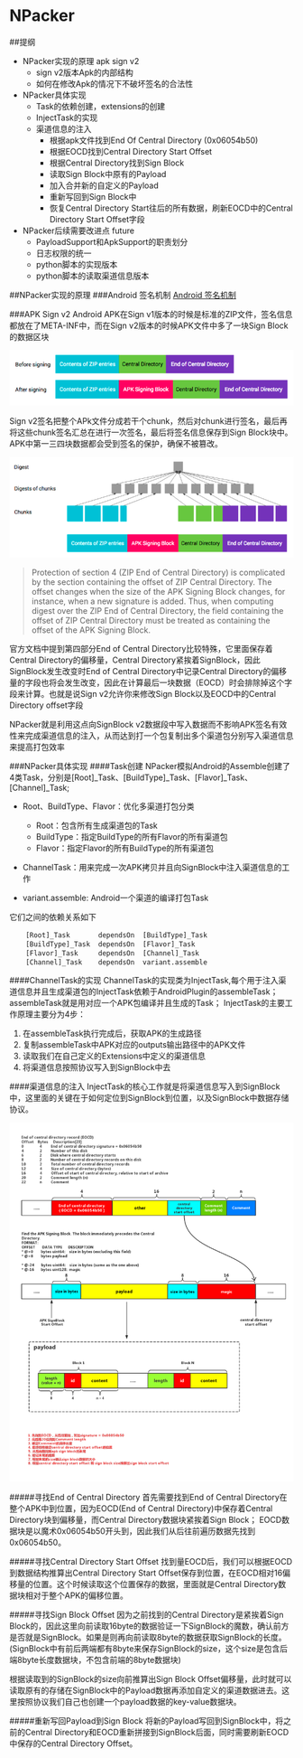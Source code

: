 # NPacker
##提纲
* NPacker实现的原理 apk sign v2
    * sign v2版本Apk的内部结构
    * 如何在修改Apk的情况下不破坏签名的合法性
* NPacker具体实现
    * Task的依赖创建，extensions的创建
    * InjectTask的实现
    * 渠道信息的注入
        * 根据apk文件找到End Of Central Directory (0x06054b50)
        * 根据EOCD找到Central Directory Start Offset
        * 根据Central Directory找到Sign Block
        * 读取Sign Block中原有的Payload
        * 加入合并新的自定义的Payload
        * 重新写回到Sign Block中
        * 恢复Central Directory Start往后的所有数据，刷新EOCD中的Central Directory Start Offset字段
* NPacker后续需要改进点 future
    * PayloadSupport和ApkSupport的职责划分
    * 日志权限的统一
    * python脚本的实现版本
    * python脚本的读取渠道信息版本
    
##NPacker实现的原理
###Android 签名机制
[Android 签名机制](./AppSignNote.md)

###APK Sign v2
Android APK在Sign v1版本的时候是标准的ZIP文件，签名信息都放在了META-INF中，而在Sign v2版本的时候APK文件中多了一块Sign Block的数据区块

![APK Sign Struct](./apk_sign_struct.png)

Sign v2签名把整个APk文件分成若干个chunk，然后对chunk进行签名，最后再将这些chunk签名汇总在进行一次签名，最后将签名信息保存到Sign Block块中。APK中第一三四块数据都会受到签名的保护，确保不被篡改。

![APK Sign Protection](./apk_integrity_protection.png)

> Protection of section 4 (ZIP End of Central Directory) is complicated by the section containing the offset of ZIP Central Directory. The offset changes when the size of the APK Signing Block changes, for instance, when a new signature is added. Thus, when computing digest over the ZIP End of Central Directory, the field containing the offset of ZIP Central Directory must be treated as containing the offset of the APK Signing Block.

官方文档中提到第四部分End of Central Directory比较特殊，它里面保存着Central Directory的偏移量，Central Directory紧挨着SignBlock，因此SignBlock发生改变时End of Central Directory中记录Central Directory的偏移量的字段也将会发生改变，因此在计算最后一块数据（EOCD）时会排除掉这个字段来计算。也就是说Sign v2允许你来修改Sign Block以及EOCD中的Central Directory offset字段

NPacker就是利用这点向SignBlock v2数据段中写入数据而不影响APK签名有效性来完成渠道信息的注入，从而达到打一个包复制出多个渠道包分别写入渠道信息来提高打包效率

###NPacker具体实现
####Task创建
NPacker模拟Android的Assemble创建了4类Task，分别是[Root]_Task、[BuildType]_Task、[Flavor]_Task、[Channel]_Task;
* Root、BuildType、Flavor：优化多渠道打包分类
    * Root：包含所有生成渠道包的Task
    * BuildType：指定BuildType的所有Flavor的所有渠道包
    * Flavor：指定Flavor的所有BuildType的所有渠道包
    
* ChannelTask：用来完成一次APK拷贝并且向SignBlock中注入渠道信息的工作
* variant.assemble: Android一个渠道的编译打包Task

它们之间的依赖关系如下
```
    [Root]_Task       dependsOn  [BuildType]_Task
    [BuildType]_Task  dependsOn  [Flavor]_Task
    [Flavor]_Task     dependsOn  [Channel]_Task
    [Channel]_Task    dependsOn  variant.assemble
```

####ChannelTask的实现
ChannelTask的实现类为InjectTask,每个用于注入渠道信息并且生成渠道包的InjectTask依赖于AndroidPlugin的assembleTask；assembleTask就是用对应一个APK包编译并且生成的Task；
InjectTask的主要工作原理主要分为4步：
1. 在assembleTask执行完成后，获取APK的生成路径
2. 复制assembleTask中APK对应的outputs输出路径中的APK文件
3. 读取我们在自己定义的Extensions中定义的渠道信息
4. 将渠道信息按照协议写入到SignBlock中去

####渠道信息的注入
InjectTask的核心工作就是将渠道信息写入到SignBlock中，这里面的关键在于如何定位到SignBlock到位置，以及SignBlock中数据存储协议。

![APK Sign Protection](./npacker_implement.png)


#####寻找End of Central Directory
首先需要找到End of Central Directory在整个APK中到位置，因为EOCD(End of Central Directory)中保存着Central Directory块到偏移量，而Central Directory数据块紧挨着Sign Block；
EOCD数据块是以魔术0x06054b50开头到，因此我们从后往前遍历数据先找到0x06054b50。

#####寻找Central Directory Start Offset
找到量EOCD后，我们可以根据EOCD到数据结构推算出Central Directory Start Offset保存到位置，在EOCD相对16偏移量的位置。这个时候读取这个位置保存的数据，里面就是Central Directory数据块相对于整个APK的偏移位置。

#####寻找Sign Block Offset
因为之前找到的Central Directory是紧挨着Sign Block的，因此这里向前读取16byte的数据验证一下SignBlock的魔数，确认前方是否就是SignBlock。如果是则再向前读取8byte的数据获取SignBlock的长度。(SignBlock中有前后两端都有8byte来保存SignBlock的size，这个size是包含后端8byte长度数据块，不包含前端的8byte数据块)

根据读取到的SignBlock的size向前推算出Sign Block Offset偏移量，此时就可以读取原有的存储在SignBlock中的Payload数据再添加自定义的渠道数据进去。这里按照协议我们自己也创建一个payload数据的key-value数据块。

#####重新写回Payload到Sign Block
将新的Payload写回到SignBlock中，将之前的Central Directory和EOCD重新拼接到SignBlock后面，同时需要刷新EOCD中保存的Central Directory Offset。